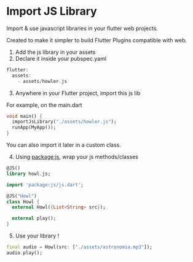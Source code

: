 # Import JS Library

Import & use javascript libraries in your flutter web projects.

Created to make it simpler to build Flutter Plugins compatible with web.

1. Add the js library in your assets
2. Declare it inside your pubspec.yaml

```dart
flutter:
  assets:
    - assets/howler.js
```

3. Anywhere in your Flutter project, import this js lib
 
For example, on the main.dart

```dart
void main() {
  importJsLibrary("./assets/howler.js");
  runApp(MyApp());
}
```

You can also import it later in a custom class.

4. Using [package:js](https://pub.dev/packages/js), wrap your js methods/classes

```dart
@JS()
library howl.js;

import 'package:js/js.dart';

@JS("Howl")
class Howl {
  external Howl({List<String> src}); 

  external play();
}
```

5. Use your library !

```dart
final audio = Howl(src: ["./assets/astronomia.mp3"]);
audio.play();
```






